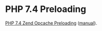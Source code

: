 # PHP 7.4 Preloading

[PHP 7.4 Zend Opcache Preloading](https://wiki.php.net/rfc/preload) ([manual](http://php.net/opcache.preload)).